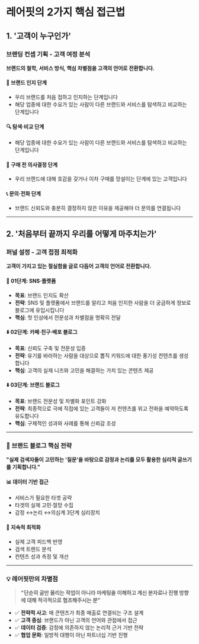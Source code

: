 # 레어핏의 2가지 핵심 접근법

## 1. '고객이 누구인가'
### 브랜딩 컨셉 기획 - 고객 여정 분석

**브랜드의 철학, 서비스 방식, 핵심 차별점을 고객의 언어로 전환합니다.**

#### 🎯 **브랜드 인지 단계**
- 우리 브랜드를 처음 접하고 인지하는 단계입니다
- 해당 업종에 대한 수요가 있는 사람이 다른 브랜드와 서비스를 탐색하고 비교하는 단계입니다

#### 🔍 **탐색·비교 단계** 
- 해당 업종에 대한 수요가 있는 사람이 다른 브랜드와 서비스를 탐색하고 비교하는 단계입니다

#### 💭 **구매 전 의사결정 단계**
- 우리 브랜드에 대해 호감을 갖거나 이차 구매를 망설이는 단계에 있는 고객입니다

#### 📞 **문의·전화 단계**
- 브랜드 신뢰도와 충분히 결정하지 않은 이유을 제공해야 더 문의를 연결됩니다

---

## 2. '처음부터 끝까지 우리를 어떻게 마주치는가'
### 퍼널 설정 - 고객 접점 최적화

**고객이 가지고 있는 절실함을 글로 다듬어 고객의 언어로 전환합니다.**

#### 📱 **01단계: SNS·플랫폼**
- **목표**: 브랜드 인지도 확산
- **전략**: SNS 및 플랫폼에서 브랜드를 알리고 처음 인지한 사람을 더 궁금하게 정보로 블로그에 유입시킵니다
- **핵심**: 첫 인상에서 전문성과 차별점을 명확히 전달

#### ⬇️ **02단계: 카페·친구·배포 블로그**
- **목표**: 신뢰도 구축 및 전문성 입증
- **전략**: 유기를 바라하는 사람을 대상으로 뽑직 키워드에 대한 풍기성 컨텐츠를 생성합니다
- **핵심**: 고객의 실제 니즈와 고민을 해결하는 가치 있는 콘텐츠 제공

#### ⬇️ **03단계: 브랜드 블로그**
- **목표**: 브랜드 전문성 및 차별화 포인트 강화
- **전략**: 최종적으로 극에 직접에 있는 고객들이 저 컨텐츠를 위고 전화을 예약하도록 유도합니다
- **핵심**: 구체적인 성과와 사례를 통해 신뢰감 조성

---

### 🎯 **브랜드 블로그 핵심 전략**

**"실제 검색자들이 고민하는 '질문'을 바탕으로 감정과 논리를 모두 활용한 심리적 글쓰기를 기획합니다."**

#### 📊 **데이터 기반 접근**
- 서비스가 필요한 타겟 공략
- 타겟의 실제 고민·절망 수집
- 감정 ↔논리 ↔의심계 3단계 심리장치

#### 🔄 **지속적 최적화**
- 실제 고객 피드백 반영
- 검색 트렌드 분석
- 컨텐츠 성과 측정 및 개선

---

### 💡 **레어핏만의 차별점**

> **"단순히 글만 올리는 작업이 아니라 마케팅을 이해하고 계신 분자료나 진행 방향에 대해 적극적으로 협조해주시는 분"**

- ✅ **전략적 사고**: 매 콘텐츠가 최종 매출로 연결되는 구조 설계
- ✅ **고객 중심**: 브랜드가 아닌 고객의 언어와 관점에서 접근
- ✅ **데이터 검증**: 감정에 의존하지 않는 논리적 근거 기반 전략
- ✅ **협업 문화**: 일방적 대행이 아닌 파트너십 기반 진행